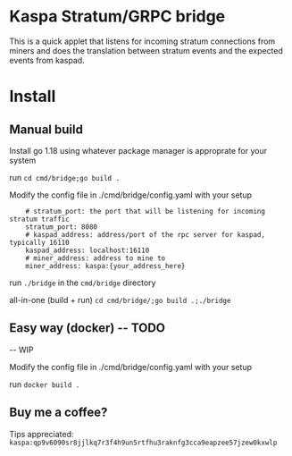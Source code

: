 # Kaspa Stratum/GRPC bridge
This is a quick applet that listens for incoming stratum connections from miners and does the translation between stratum events and the expected events from kaspad. 

# Install

## Manual build
Install go 1.18 using whatever package manager is approprate for your system

run `cd cmd/bridge;go build .`

Modify the config file in ./cmd/bridge/config.yaml with your setup
```
    # stratum_port: the port that will be listening for incoming stratum traffic
    stratum_port: 8080
    # kaspad_address: address/port of the rpc server for kaspad, typically 16110
    kaspad_address: localhost:16110
    # miner_address: address to mine to
    miner_address: kaspa:{your_address_here}
```


run `./bridge` in the `cmd/bridge` directory


all-in-one (build + run) `cd cmd/bridge/;go build .;./bridge`


## Easy way (docker) -- TODO
-- WIP

Modify the config file in ./cmd/bridge/config.yaml with your setup

run `docker build .`



## Buy me a coffee?
Tips appreciated: `kaspa:qp9v6090sr8jjlkq7r3f4h9un5rtfhu3raknfg3cca9eapzee57jzew0kxwlp`

